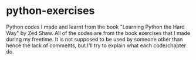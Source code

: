 # python-exercises
Python codes I made and learnt from the book "Learning Python the Hard Way" by Zed Shaw.
All of the codes are from the book exercises that I made during my freetime. It is not supposed to be used by someone other than hence the lack of comments, but I'll try to explain what each code/chapter do.
